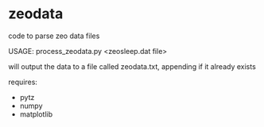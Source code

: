 zeodata
=======

code to parse zeo data files

USAGE: process_zeodata.py <zeosleep.dat file>

will output the data to a file called zeodata.txt, appending if it already exists

requires:
- pytz
- numpy
- matplotlib
